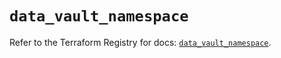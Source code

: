# `data_vault_namespace`

Refer to the Terraform Registry for docs: [`data_vault_namespace`](https://registry.terraform.io/providers/hashicorp/vault/5.0.0/docs/data-sources/namespace).
